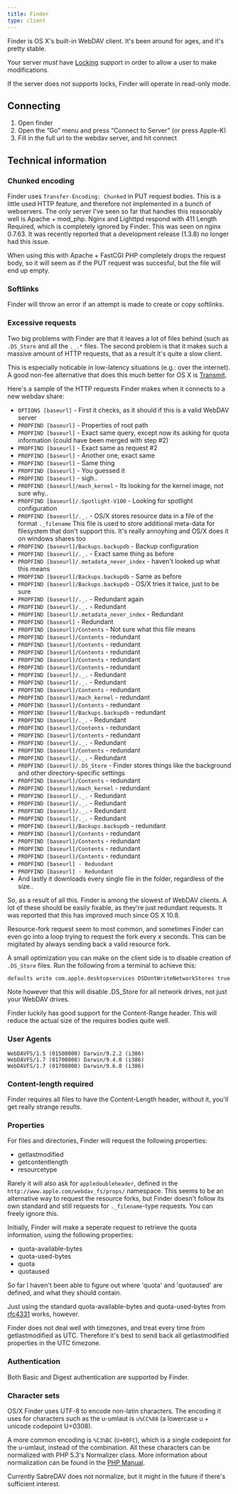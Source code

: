 ```yaml
---
title: Finder
type: client
---
```


Finder is OS X's built-in WebDAV client. It's been around for ages, and
it's pretty stable.

Your server _must_ have [Locking](/dav/locks) support in order to allow a user
to make modifications.

If the server does not supports locks, Finder will operate in read-only mode.

Connecting
----------

1. Open finder
2. Open the “Go” menu and press “Connect to Server” (or press Apple-K)
3. Fill in the full url to the webdav server, and hit connect

Technical information
---------------------

### Chunked encoding

Finder uses `Transfer-Encoding: Chunked` in PUT request bodies. This is a
little used HTTP feature, and therefore not implemented in a bunch of
webservers. The only server I've seen so far that handles this reasonably well
is Apache + mod_php. Nginx and Lighttpd respond with 411 Length Required,
which is completely ignored by Finder. This was seen on nginx 0.7.63.
It was recently reported that a development release (1.3.8) no longer had this
issue.

When using this with Apache + FastCGI PHP completely drops the request body,
so it will seem as if the PUT request was succesful, but the file will end up
empty.

### Softlinks

Finder will throw an error if an attempt is made to create or copy softlinks.

### Excessive requests

Two big problems with Finder are that it leaves a lot of files behind (such as
`.DS_Store` and all the `._.*` files. The second problem is that it makes such
a massive amount of HTTP requests, that as a result it's quite a slow client.

This is especially noticable in low-latency situations (e.g.: over the
internet). A good non-fee alternative that does this much better for OS X is
[Transmit](/dav/clients/transmit).

Here's a sample of the HTTP requests Finder makes when it connects to a new
webdav share:


* `OPTIONS [baseurl]` - First it checks, as it should if this is a valid WebDAV server
* `PROPFIND [baseurl]` - Properties of root path
* `PROPFIND [baseurl]` - Exact same query, except now its asking for quota information (could have been merged with step #2)
* `PROPFIND [baseurl]` - Exact same as request #2
* `PROPFIND [baseurl]` - Another one, exact same
* `PROPFIND [baseurl]` - Same thing
* `PROPFIND [baseurl]` - You guessed it
* `PROPFIND [baseurl]` - sigh..
* `PROPFIND [baseurl]/mach_kernel` - Its looking for the kernel image, not sure why..
* `PROPFIND [baseurl]/.Spotlight-V100` - Looking for spotlight configuration
* `PROPFIND [baseurl]/._.` - OS/X stores resource data in a file of the format `._filename` This file is used to store additional meta-data for filesystem that don't support this. It's really annoyhing and OS/X does it on windows shares too
* `PROPFIND [baseurl]/Backups.backupdb` - Backup configuration
* `PROPFIND [baseurl]/._.` - Exact same thing as before
* `PROPFIND [baseurl]/.metadata_never_index` - haven't looked up what this means
* `PROPFIND [baseurl]/Backups.backupdb` - Same as before
* `PROPFIND [baseurl]/Backups.backupdb` - OS/X tries it twice, just to be sure
* `PROPFIND [baseurl]/._.` - Redundant again
* `PROPFIND [baseurl]/._.` - Redundant
* `PROPFIND [baseurl]/.metadata_never_index` - Redundant
* `PROPFIND [baseurl]` - Redundant
* `PROPFIND [baseurl]/Contents` - Not sure what this file means
* `PROPFIND [baseurl]/Contents` - redundant
* `PROPFIND [baseurl]/Contents` - redundant
* `PROPFIND [baseurl]/Contents` - redundant
* `PROPFIND [baseurl]/Contents` - redundant
* `PROPFIND [baseurl]/Contents` - redundant
* `PROPFIND [baseurl]/._.` - Redundant
* `PROPFIND [baseurl]/._.` - Redundant
* `PROPFIND [baseurl]/Contents` - redundant
* `PROPFIND [baseurl]/mach_kernel` - redundant
* `PROPFIND [baseurl]/Contents` - redundant
* `PROPFIND [baseurl]/Backups.backupdb` - redundant
* `PROPFIND [baseurl]/._.` - Redundant
* `PROPFIND [baseurl]/Contents` - redundant
* `PROPFIND [baseurl]/Contents` - redundant
* `PROPFIND [baseurl]/._.` - Redundant
* `PROPFIND [baseurl]/Contents` - redundant
* `PROPFIND [baseurl]/._.` - Redundant
* `PROPFIND [baseurl]/.DS_Store` - Finder stores things like the background and other directory-specific settings
* `PROPFIND [baseurl]/Contents` - redundant
* `PROPFIND [baseurl]/mach_kernel` - redundant
* `PROPFIND [baseurl]/._.` - Redundant
* `PROPFIND [baseurl]/._.` - Redundant
* `PROPFIND [baseurl]/._.` - Redundant
* `PROPFIND [baseurl]/._.` - Redundant
* `PROPFIND [baseurl]/Backups.backupdb` - redundant
* `PROPFIND [baseurl]/Contents` - redundant
* `PROPFIND [baseurl]/Contents` - redundant
* `PROPFIND [baseurl]/Contents` - redundant
* `PROPFIND [baseurl]/Contents` - redundant
* `PROPFIND [baseurl] - Redundant`
* `PROPFIND [baseurl] - Redundant`
* And lastly it downloads every single file in the folder, regardless of the size..

So, as a result of all this. Finder is among the slowest of WebDAV clients. A
lot of these should be easily fixable, as they're just redundant requests.
It was reported that this has improved much since OS X 10.8.

Resource-fork request seem to most common, and sometimes Finder can even go
into a loop trying to request the fork every x seconds. This can be migitated
by always sending back a valid resource fork.

A small optimization you can make on the client side is to disable creation of
`.DS_Store` files. Run the following from a terminal to achieve this:

    defaults write com.apple.desktopservices DSDontWriteNetworkStores true

Note however that this will disable .DS_Store for all network drives, not just
your WebDAV drives.

Finder luckily has good support for the Content-Range header. This will
reduce the actual size of the requires bodies quite well.

### User Agents

    WebDAVFS/1.5 (01508000) Darwin/9.2.2 (i386)
    WebDAVFS/1.7 (01708000) Darwin/9.4.0 (i386)
    WebDAVFS/1.7 (01708000) Darwin/9.6.0 (i386)

### Content-length required

Finder requires all files to have the Content-Length header, without it,
you'll get really strange results.

### Properties

For files and directories, Finder will request the following properties:

* getlastmodified
* getcontentlength
* resourcetype

Rarely it will also ask for `appledoubleheader`, defined in the
`http://www.apple.com/webdav_fs/props/` namespace. This seems to be an
alternative way to request the resource forks, but Finder doesn't follow its
own standard and still requests for `._filename`-type requests. You can freely
ignore this.

Initially, Finder will make a seperate request to retrieve the quota
information, using the following properties:

* quota-available-bytes
* quota-used-bytes
* quota
* quotaused

So far I haven't been able to figure out where 'quota' and 'quotaused' are
defined, and what they should contain.

Just using the standard quota-available-bytes and quota-used-bytes from
[rfc4331][rfc4331] works, however.

Finder does not deal well with timezones, and treat every time from
getlastmodified as UTC. Therefore it's best to send back all getlastmodified
properties in the UTC timezone.

### Authentication

Both Basic and Digest authentication are supported by Finder.

### Character sets

OS/X Finder uses UTF-8 to encode non-latin characters. The encoding it uses
for characters such as the u-umlaut is `u%CC%88` (a lowercase u + unicode
codepoint U+0308).

A more common encoding is `%C3%BC` (`U+00FC`), which is a single codepoint for
the u-umlaut, instead of the combination. All these characters can be
normalized with PHP 5.3's Normalizer class. More information about
normalization can be found in the [PHP Manual][1].

Currently SabreDAV does not normalize, but it might in the future if there's
sufficient interest.

[rfc4331]: http://tools.ietf.org/html/rfc4331
[1]: http://kr2.php.net/manual/en/class.normalizer.php
